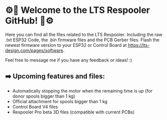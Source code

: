 # ⚙️🧵 Welcome to the LTS Respooler GitHub! 🧵⚙️

Here you can find all the files related to the LTS Respooler. Including the raw .txt ESP32 Code, the .bin firmware files and the PCB Gerber files. Flash the newest firmware version to your ESP32 or Control Board at https://lts-design.com/pages/software.

Feel free to message me if you have any feedback or ideas! :)

## ➡️ Upcoming features and files:

- Automatically stopping the motor when the remaining time is up (for donor spools bigger than 1 kg)
- Official attachment for spools bigger than 1 kg
- Control Board V4 files
- Respooler Pro beta 3D files (compatible with current PCBs)
